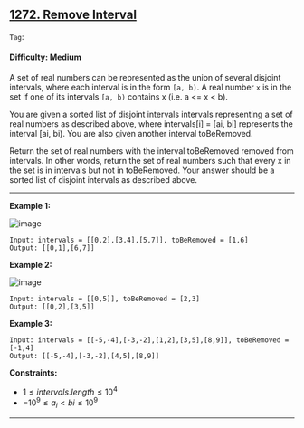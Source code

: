 ## [1272. Remove Interval](https://leetcode.com/problems/remove-interval)

```Tag```:

#### Difficulty: Medium

A set of real numbers can be represented as the union of several disjoint intervals, where each interval is in the form ```[a, b)```. A real number ```x``` is in the set if one of its intervals ```[a, b)``` contains x (i.e. a <= x < b).

You are given a sorted list of disjoint intervals intervals representing a set of real numbers as described above, where intervals[i] = [ai, bi] represents the interval [ai, bi). You are also given another interval toBeRemoved.

Return the set of real numbers with the interval toBeRemoved removed from intervals. In other words, return the set of real numbers such that every x in the set is in intervals but not in toBeRemoved. Your answer should be a sorted list of disjoint intervals as described above.

---

__Example 1:__

![image](https://assets.leetcode.com/uploads/2020/12/24/removeintervalex1.png)
```
Input: intervals = [[0,2],[3,4],[5,7]], toBeRemoved = [1,6]
Output: [[0,1],[6,7]]
```

__Example 2:__

![image](https://assets.leetcode.com/uploads/2020/12/24/removeintervalex2.png)
```
Input: intervals = [[0,5]], toBeRemoved = [2,3]
Output: [[0,2],[3,5]]
```

__Example 3:__
```
Input: intervals = [[-5,-4],[-3,-2],[1,2],[3,5],[8,9]], toBeRemoved = [-1,4]
Output: [[-5,-4],[-3,-2],[4,5],[8,9]]
```

__Constraints:__

- $1 \le intervals.length \le 10^4$
- $-10^9 \le a_i \lt bi \le 10^9$

---
